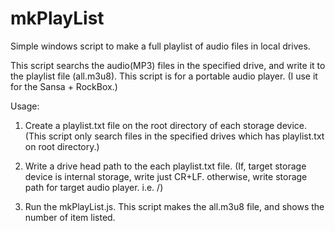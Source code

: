 mkPlayList
==========

Simple windows script to make a full playlist of audio files in local drives.

This script searchs the audio(MP3) files in the specified drive, and write it to the playlist file (all.m3u8).
This script is for a portable audio player. (I use it for the Sansa + RockBox.)


Usage:

1. Create a playlist.txt file on the root directory of each storage device.
   (This script only search files in the specified drives which has playlist.txt on root directory.)

2. Write a drive head path to the each playlist.txt file.
   (If, target storage device is internal storage, write just CR+LF.
    otherwise, write storage path for target audio player.
    i.e. /<sdcard1>)

3. Run the mkPlayList.js.
   This script makes the all.m3u8 file, and shows the number of item listed.
